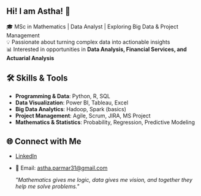 ## Hi! I am Astha! 👋
🎓 MSc in Mathematics | Data Analyst | Exploring Big Data & Project Management  
💡 Passionate about turning complex data into actionable insights  
📊 Interested in opportunities in **Data Analysis, Financial Services, and Actuarial Analysis**
## 🛠 Skills & Tools  
- **Programming & Data**: Python, R, SQL  
- **Data Visualization**: Power BI, Tableau, Excel  
- **Big Data Analytics**: Hadoop, Spark (basics)  
- **Project Management**: Agile, Scrum, JIRA, MS Project  
- **Mathematics & Statistics**: Probability, Regression, Predictive Modeling  
## 🌐 Connect with Me  
- [LinkedIn](www.linkedin.com/in/astha-parmar-222041263)   
- 📧 Email: astha.parmar31@gmail.com
  
  *"Mathematics gives me logic, data gives me vision, and together they help me solve problems."*



<!--
**asthaparmar3108/asthaparmar3108** is a ✨ _special_ ✨ repository because its `README.md` (this file) appears on your GitHub profile.

Here are some ideas to get you started:

- 🔭 I’m currently working on ...
- 🌱 I’m currently learning ...
- 👯 I’m looking to collaborate on ...
- 🤔 I’m looking for help with ...
- 💬 Ask me about ...
- 📫 How to reach me: ...
- 😄 Pronouns: ...
- ⚡ Fun fact: ...
-->
